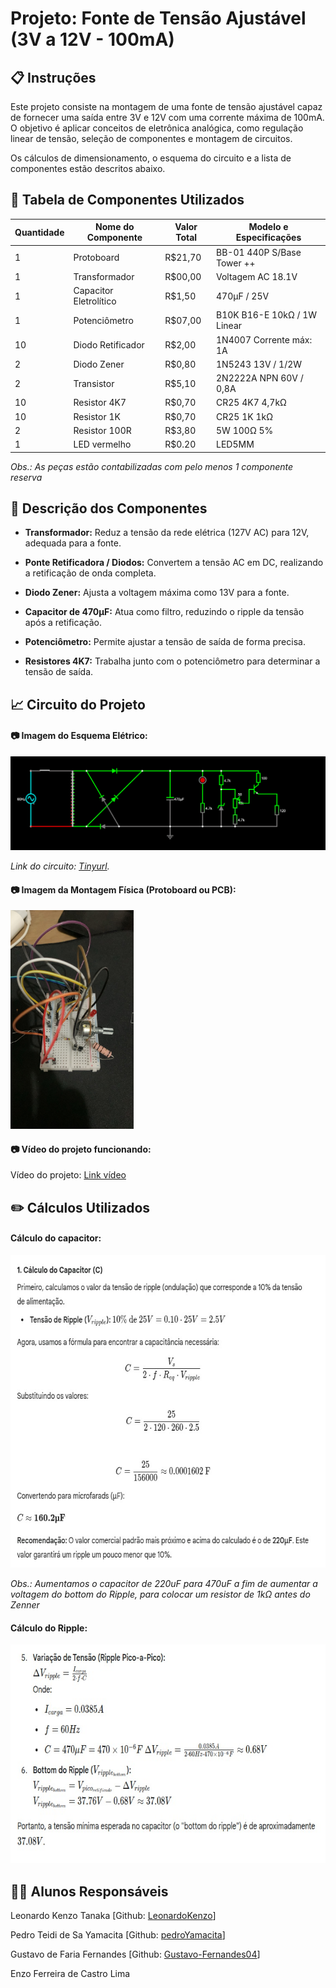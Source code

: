 # Projeto: Fonte de Tensão Ajustável (3V a 12V - 100mA)
## 📋 Instruções
   Este projeto consiste na montagem de uma fonte de tensão ajustável capaz de fornecer uma saída entre 3V e 12V com uma corrente máxima de 100mA. O objetivo é aplicar conceitos de eletrônica analógica, como regulação linear de tensão, seleção de componentes e montagem de circuitos.
   
  Os cálculos de dimensionamento, o esquema do circuito e a lista de componentes estão descritos abaixo.

## 🧰 Tabela de Componentes Utilizados
|Quantidade|Nome do Componente |Valor Total| Modelo e Especificações                  |
|----------|-------------------|-----------|------------------------------------------|
|1 |Protoboard                 |R$21,70    |BB-01 440P S/Base Tower ++                |
|1 |Transformador	             |R$00,00    |Voltagem AC 18.1V                         |
|1	|Capacitor Eletrolítico     |R$1,50     |470µF / 25V	                             |
|1	|Potenciômetro	             |R$07,00    |B10K B16-E 10kΩ / 1W Linear               |
|10|Diodo Retificador	       |R$2,00     |1N4007	Corrente máx: 1A                   |
|2 |Diodo Zener                |R$0,80     |1N5243 13V / 1/2W                         |
|2 |Transistor                 |R$5,10     |2N2222A NPN 60V / 0,8A                    |
|10|Resistor 4K7	             |R$0,70     |CR25 4K7 4,7kΩ                            |
|10|Resistor 1K                |R$0,70     |CR25 1K 1kΩ                               |
|2 |Resistor 100R              |R$3,80     |5W 100Ω 5%                                |
|1 |LED vermelho               |R$0.20     |LED5MM                                    |

*Obs.: As peças estão contabilizadas com pelo menos 1 componente reserva*

## 📝 Descrição dos Componentes
* **Transformador:** Reduz a tensão da rede elétrica (127V AC) para 12V, adequada para a fonte.

* **Ponte Retificadora / Diodos:** Convertem a tensão AC em DC, realizando a retificação de onda completa.

* **Diodo Zener:** Ajusta a voltagem máxima como 13V para a fonte.

* **Capacitor de 470µF:** Atua como filtro, reduzindo o ripple da tensão após a retificação.

* **Potenciômetro:** Permite ajustar a tensão de saída de forma precisa.

* **Resistores 4K7:** Trabalha junto com o potenciômetro para determinar a tensão de saída.

## 📈 Circuito do Projeto
#### 📷 Imagem do Esquema Elétrico:

<img src="./ImagensCircuito/Imagem-Circuito-Eletronico.png">

*Link do circuito: [Tinyurl](https://tinyurl.com/25kfmzp6).*

#### 📷 Imagem da Montagem Física (Protoboard ou PCB):

<img height="350px" src="./ImagensCircuito/Fonte.jpeg">

#### 📷 Vídeo do projeto funcionando: 

Vídeo do projeto: [Link vídeo](https://youtube.com/shorts/rOSG82Ku_2E?feature=shared)

## ✏️ Cálculos Utilizados
#### Cálculo do capacitor:

<img height="500px" src="./ImagensCircuito/Calculo-Capacitor.jpeg">

*Obs.: Aumentamos o capacitor de 220uF para 470uF a fim de aumentar a voltagem do bottom do Ripple, para colocar um resistor de 1kΩ antes do Zenner*

#### Cálculo do Ripple:

<img height="350px" src="./ImagensCircuito/Calculos.jpeg">

## 👨‍🎓 Alunos Responsáveis
Leonardo Kenzo Tanaka [Github: [LeonardoKenzo](https://github.com/LeonardoKenzo)]

Pedro Teidi de Sa Yamacita [Github: [pedroYamacita](https://github.com/pedroYamacita)]

Gustavo de Faria Fernandes [Github: [Gustavo-Fernandes04](https://github.com/Gustavo-Fernandes04)]

Enzo Ferreira de Castro Lima
